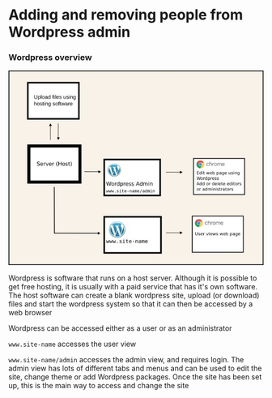 # Adding and removing people from Wordpress admin


### Wordpress overview

![Wordpress overview](./rect18.jpg "Wordpress overview")

Wordpress is software that runs on a host server. Although it is possible to get free hosting, it is usually with a paid service that has it's own software. The host software can create a blank wordpress site, upload (or download) files and start the wordpress system so that it can then be accessed by a web browser

Wordpress can be accessed either as a user or as an administrator

`www.site-name` accesses the user view

`www.site-name/admin` accesses the admin view, and requires login. The admin view has lots of different tabs and menus and can be used to edit the site, change theme or add Wordpress packages. Once the site has been set up, this is the main way to access and change the site

